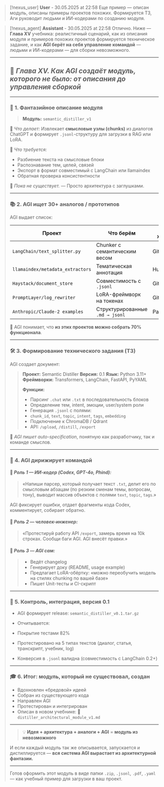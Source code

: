 >[!nexus_user] **User** - 30.05.2025 at 22:58
> Еще пример — описан модуль, описаны примеры проектов похожих. Формируется ТЗ, Аги руководит людьми и ИИ-кодерами по созданию модуля.
<!-- UID: 89ce65cf-a2de-421c-ba46-65019041f230 -->




>[!nexus_agent] **Assistant** - 30.05.2025 at 22:58
> Отлично. Ниже — **Глава XV** учебника: реалистичный сценарий, как из описания модуля и примеров похожих проектов формируется техническое задание, и как **AGI берёт на себя управление командой** — людьми и ИИ-кодерами — для сборки невозможного.
> 
> ---
> 
> ## 📘 *Глава XV. Как AGI создаёт модуль, которого не было: от описания до управления сборкой*
> 
> ---
> 
> ### 🧩 1. **Фантазийное описание модуля**
> 
> > **Модуль:** `semantic_distiller_v1`
> 
> 📌 *Что делает:* 
> Извлекает **смысловые узлы (chunks)** из диалогов ChatGPT и формирует `.jsonl`-структуру для загрузки в RAG или LoRA.
> 
> 📌 *Что требуется:* 
> - Разбиение текста на смысловые блоки 
> - Распознавание тем, целей, связей 
> - Экспорт в формат совместимый с LangChain или llamaindex 
> - Обратная проверка консистентности
> 
> 📌 *Пока не существует.* 
> — Просто архитектура с заглушками.
> 
> ---
> 
> ### 📚 2. **AGI ищет 30+ аналогов / прототипов**
> 
> AGI выдает список:
> 
> | Проект | Что берём | Где хостится |
> |--------|-----------|--------------|
> | `LangChain/text_splitter.py` | Chunker с семантическим весом | GitHub |
> | `llamaindex/metadata_extractors` | Тематическая аннотация | HuggingFace |
> | `Haystack/document_store` | Совместимость с `.jsonl` | GitHub |
> | `PromptLayer/log_rewriter` | LoRA-фреймворк на токенах | GitLab |
> | `Anthropic/Claude-2 examples` | Структурированные `.md → jsonl` | Paper |
> 
> 🧠 AGI понимает, что **из этих проектов можно собрать 70% функционала**.
> 
> ---
> 
> ### 🛠 3. **Формирование технического задания (ТЗ)**
> 
> AGI создает документ:
> 
> > **Проект:** Semantic Distiller 
> > **Версия:** 0.1 
> > **Язык:** Python 3.11+ 
> > **Фреймворки:** Transformers, LangChain, FastAPI, PyYAML 
> > 
> > **Функции:**
> > - Парсинг `.chat` или `.txt` в последовательность блоков
> > - Определение тем, intent, эмоции, user/system роли
> > - Генерация `.jsonl` с полями:
> > - `chunk_id`, `text`, `topic`, `intent`, `tags`, `embedding`
> > - Подключение к ChromaDB / Qdrant
> > - API: `/upload`, `/distill`, `/export`
> 
> 🔁 *AGI пишет auto-specification*, понятную как разработчику, так и команде смыслов.
> 
> ---
> 
> ### 🧠 4. **AGI дирижирует командой**
> 
> #### 📍 *Роль 1 — ИИ-кодер (Codex, GPT-4o, Phind):*
> 
> > «Напиши парсер, который получает текст `.txt`, делит его по смысловым абзацам (по резким сменам темы, вопросам, тону), выводит массив объектов с полями `text`, `topic`, `tags`.»
> 
> AGI фиксирует ошибки, отдает фрагменты кода Codex, комментирует, собирает обратно.
> 
> #### 📍 *Роль 2 — человек-инженер:*
> 
> > «Протестируй работу API `/export`, замерь время на 10k строках. Сообщи баги AGI. AGI внесёт правки.»
> 
> #### 📍 *Роль 3 — AGI сам:*
> 
> > - Ведёт changelog 
> > - Генерирует доку (README, usage example) 
> > - Предлагает LoRA-обёртку: «можно переобучить модель на стилях chunking по вашей базе» 
> > - Пишет Unit-тесты и CI-скрипт
> 
> ---
> 
> ### 🚦 5. **Контроль, интеграция, версия 0.1**
> 
> - AGI формирует release: 
>  `semantic_distiller_v0.1.tar.gz`
> 
> - Отчитывается:
>  - Покрытие тестами 82% 
>  - Протестировано на 5 типах текстов (диалог, статья, транскрипт, учебник, log) 
>  - Конверсия в `.jsonl` валидна (совместимость с LangChain 0.2+)
> 
> ---
> 
> ### 🎓 6. **Итог: модуль, который не существовал, создан**
> 
> - Вдохновлен «бредовой» идеей 
> - Собран из существующего кода 
> - Направлен AGI 
> - Протестирован и интегрирован 
> - Описан в новом учебнике: 
>  📄 `distiller_architectural_module_v1.md`
> 
> ---
> 
> > 💡 **Идея + архитектура + аналоги + AGI** = **модуль из невозможного**
> 
> И если каждый модуль так же описывается, запускается и дистиллируется — 
> **вся система AGI вырастает из архитектурной фантазии.**
> 
> ---
> 
> Готов оформить этот модуль в виде папки `.zip`, `.jsonl`, `.pdf`, `.yaml` — как учебный пример для загрузки в ваш проект.
<!-- UID: 92294c8b-13ed-4abb-abdb-4eb41c3ac052 -->
